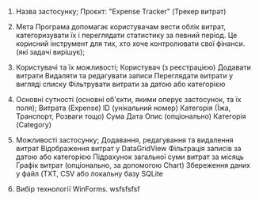 1. Назва застосунку;
   Проєкт: "Expense Tracker" (Трекер витрат)

   
2. Мета
     Програма допомагає користувачам вести облік витрат, категоризувати їх і переглядати статистику за певний період. Це корисний інструмент для тих, хто хоче контролювати свої фінанси. (які задачі вирішує);
   
3. Користувачі та їх можливості;
   Користувач (з реєстрацією)
   Додавати витрати
   Видаляти та редагувати записи
   Переглядати витрати у вигляді списку
   Фільтрувати витрати за датою або категорією

5. Основні сутності (основні об'єкти, якими оперує застосунок, та їх поля);
Витрата (Expense)
ID (унікальний номер)
Категорія (Їжа, Транспорт, Розваги тощо)
Сума
Дата
Опис (опціонально)
Категорія (Category)

6. Можливості застосунку;
 Додавання, редагування та видалення витрат
 Відображення витрат у DataGridView
 Фільтрація записів за датою або категорією
 Підрахунок загальної суми витрат за місяць
 Графік витрат (опціонально, за допомогою Chart)
 Збереження даних у файл (TXT, CSV або локальну базу SQLite
   
6. Вибір технології WinForms.
wsfsfsfsf





